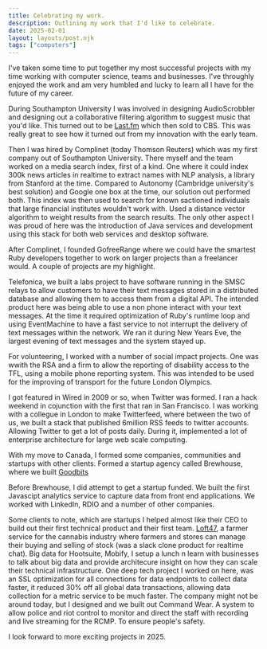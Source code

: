 ```yaml
---
title: Celebrating my work.
description: Outlining my work that I'd like to celebrate.
date: 2025-02-01
layout: layouts/post.njk
tags: ["computers"]
---
```


I've taken some time to put together my most successful projects with my time working with computer science, teams and businesses. I've throughly enjoyed the work and am very humbled and lucky to learn all I have for the future of my career.

During Southampton University I was involved in designing AudioScrobbler and designing out a collaborative filtering algorithm to suggest music that you'd like. This turned out to be [Last.fm](https://www.last.fm) which then sold to CBS. This was really great to see how it turned out from my innovation with the early team.

Then I was hired by Complinet (today Thomson Reuters) which was my first company out of Southampton University. There myself and the team worked on a media search index, first of a kind. One where it could index 300k news articles in realtime to extract names with NLP analysis, a library from Stanford at the time. Compared to Autonomy (Cambridge university's best solution) and Google one box at the time, our solution out performed both. This index was then used to search for known sactioned individuals that large financial institutes wouldn't work with. Used a distance vector algorithm to weight results from the search results. The only other aspect I was proud of here was the introduction of Java services and development using this stack for both web services and desktop software.

After Complinet, I founded GofreeRange where we could have the smartest Ruby developers together to work on larger projects than a freelancer would. A couple of projects are my highlight.

Telefonica, we built a labs project to have software running in the SMSC relays to allow customers to have their text messages stored in a distributed database and allowing them to access them from a digital API. The intended product here was being able to use a non phone interact with your text messages. At the time it required optimization of Ruby's runtime loop and using EventMachine to have a fast service to not interrupt the delivery of text messages within the network. We ran it during New Years Eve, the largest evening of text messages and the system stayed up.

For volunteering, I worked with a number of social impact projects. One was wwith the RSA and a firm to allow the reporting of disability access to the TFL, using a mobile phone reporting system. This was intended to be used for the improving of transport for the future London Olympics.

I got featured in Wired in 2009 or so, when Twitter was formed. I ran a hack weekend in cojunction with the first that ran in San Francisco. I was working with a collegue in London to make Twitterfeed, where between the two of us, we built a stack that published 6million RSS feeds to twitter accounts. Allowing Twitter to get a lot of posts daily. During it, implemented a lot of enterprise architecture for large web scale computing.

With my move to Canada, I formed some companies, communities and startups with other clients. Formed a startup agency called Brewhouse, where we built [Goodbits](https://goodbits.io)

Before Brewhouse, I did attempt to get a startup funded. We built the first Javascipt analytics service to capture data from front end applications. We worked with LinkedIn, RDIO and a number of other companies. 

Some clients to note, which are startups I helped almost like their CEO to build out their first technical product and their first team. [Loft47](https://loft47.com), a farmer service for the cannabis industry where farmers and stores can manage their buying and selling of stock (was a slack clone product for realtime chat). Big data for Hootsuite, Mobify, I setup a lunch n learn with businesses to talk about big data and provide architecure insight on how they can scale their technical infrastructure. One deep tech project I worked on here, was an SSL optimization for all connections for data endpoints to collect data faster, it reduced 30% off all global data transactions, allowing data collection for a metric service to be much faster.
The company might not be around today, but I designed and we built out Command Wear. A system to allow police and riot control to monitor and direct the staff with recording and live streaming for the RCMP. To ensure people's safety.

I look forward to more exciting projects in 2025.
